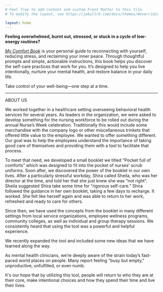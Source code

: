 ```yaml
---
# Feel free to add content and custom Front Matter to this file.
# To modify the layout, see https://jekyllrb.com/docs/themes/#overriding-theme-defaults

layout: home
---
```


**Feeling overwhelmed, burnt out, stressed, or stuck in a cycle of low-energy routines?**

[*My Comfort Book*](https://greenspringmh.myshopify.com/products/book-example) is your personal guide to reconnecting with yourself, reducing stress, and reclaiming your inner peace. Through thoughtful prompts and simple, actionable instructions, this book helps you discover the self-care practices that work for you. It’s designed to help you live intentionally, nurture your mental health, and restore balance in your daily life.

Take control of your well-being—one step at a time.

---

ABOUT US 

We worked together in a healthcare setting overseeing behavioral health services for several years. As leaders in the organization, we were asked to develop something for the nursing workforce to be rolled out during the annual Nurse’s Week celebration.  Traditionally this would include some merchandise with the company logo or other miscellaneous trinkets that offered little value to the employee.  We wanted to offer something different. Our goal was to help the employees understand the importance of taking good care of themselves and providing them with a tool to facilitate that process.  

To meet that need, we developed a small booklet we titled  “Pocket full of comforts” which was designed to fit into the pocket of nurses' scrub uniforms. Soon after, we discovered the power of the booklet in our own lives.  After a particularly stressful workday, Shira called Sheila, who was her director at the time, and told her that she just knew she was “not right”.  Sheila suggested Shira take some time for “rigorous self-care.” Shira followed the guidance in her own booklet, taking a few days to recharge. It worked. She felt like herself again and was able to return to her work, refreshed and ready to care for others.

Since then, we have used the concepts from the booklet in many different settings from local service organizations, employee wellness programs, community colleges, as well as individual and group therapy sessions.  We consistently heard that using the tool was a powerful and helpful experience. 

We recently expanded the tool and included some new ideas that we have learned along the way.  

As mental health clinicians, we’re deeply aware of the strain today’s fast-paced world places on people. Many report feeling "busy but empty," unproductive, unfulfilled, or even numb.

It's our hope that by utilizing this tool, people will return to who they are at their core, make intentional choices and how they spend their time and live their lives. 
